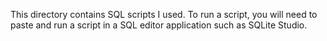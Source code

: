 This directory contains SQL scripts I used.
To run a script, you will need to paste and run a script in a SQL editor application such as SQLite Studio.